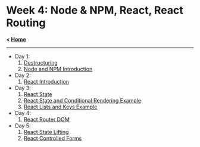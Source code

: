# Week 4: Node & NPM, React, React Routing

**< [Home](../README.md)**

---

- Day 1:
  1. [Destructuring](./day-01/01-destructuring.md)
  2. [Node and NPM Introduction](./day-01/02-node-and-npm.md)
- Day 2:
  1. [React Introduction](./day-02/01-react-introduction.md)
- Day 3:
  1. [React State](./day-03/01-react-state.md)
  2. [React State and Conditional Rendering Example](./day-03/react-state-and-conditional-rendering/src/App.jsx)
  3. [React Lists and Keys Example](./day-03//react-belcher-fam-2/src/App.jsx)
- Day 4:
  1. [React Router DOM](./day-04/01-react-router-dom.md)
- Day 5:
  1. [React State Lifting](./day-05/01-react-state-lifting.md)
  2. [React Controlled Forms](./day-05/02-react-controlled-forms.md)
